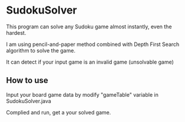 # SudokuSolver
This program can solve any Sudoku game almost instantly, even the hardest.

I am using pencil-and-paper method combined with Depth First Search algorithm to solve the game.

It can detect if your input game is an invalid game (unsolvable game)
## How to use
Input your board game data by modify "gameTable" variable in SudokuSolver.java

Complied and run, get a your solved game.
